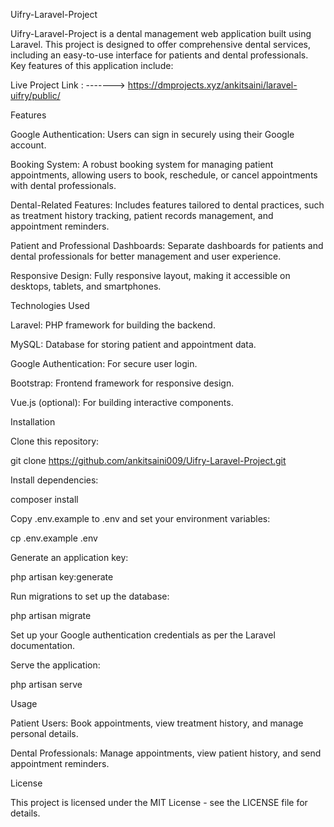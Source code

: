 Uifry-Laravel-Project

Uifry-Laravel-Project is a dental management web application built using Laravel. This project is designed to offer comprehensive dental services, including an easy-to-use interface for patients and dental professionals. Key features of this application include:

Live  Project Link : -------> https://dmprojects.xyz/ankitsaini/laravel-uifry/public/

Features

Google Authentication: Users can sign in securely using their Google account.

Booking System: A robust booking system for managing patient appointments, allowing users to book, reschedule, or cancel appointments with dental professionals.

Dental-Related Features: Includes features tailored to dental practices, such as treatment history tracking, patient records management, and appointment reminders.

Patient and Professional Dashboards: Separate dashboards for patients and dental professionals for better management and user experience.

Responsive Design: Fully responsive layout, making it accessible on desktops, tablets, and smartphones.

Technologies Used

Laravel: PHP framework for building the backend.

MySQL: Database for storing patient and appointment data.

Google Authentication: For secure user login.

Bootstrap: Frontend framework for responsive design.

Vue.js (optional): For building interactive components.

Installation

Clone this repository:

git clone https://github.com/ankitsaini009/Uifry-Laravel-Project.git

Install dependencies:

composer install

Copy .env.example to .env and set your environment variables:

cp .env.example .env

Generate an application key:

php artisan key:generate

Run migrations to set up the database:

php artisan migrate

Set up your Google authentication credentials as per the Laravel documentation.

Serve the application:

php artisan serve

Usage

Patient Users: Book appointments, view treatment history, and manage personal details.

Dental Professionals: Manage appointments, view patient history, and send appointment reminders.

License

This project is licensed under the MIT License - see the LICENSE file for details.
